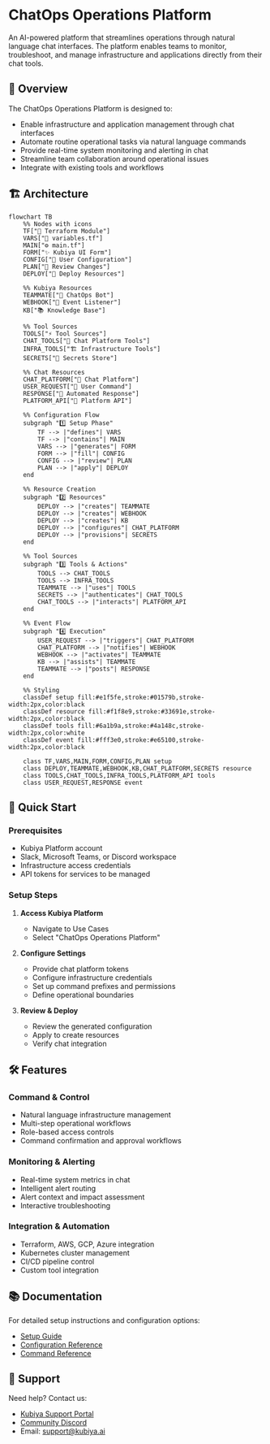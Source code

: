 # ChatOps Operations Platform

An AI-powered platform that streamlines operations through natural language chat interfaces. The platform enables teams to monitor, troubleshoot, and manage infrastructure and applications directly from their chat tools.

## 🎯 Overview

The ChatOps Operations Platform is designed to:
- Enable infrastructure and application management through chat interfaces
- Automate routine operational tasks via natural language commands
- Provide real-time system monitoring and alerting in chat
- Streamline team collaboration around operational issues
- Integrate with existing tools and workflows

## 🏗️ Architecture

```mermaid
flowchart TB
    %% Nodes with icons
    TF["🔧 Terraform Module"]
    VARS["📝 variables.tf"]
    MAIN["⚙️ main.tf"]
    FORM["✨ Kubiya UI Form"]
    CONFIG["🎯 User Configuration"]
    PLAN["👀 Review Changes"]
    DEPLOY["🚀 Deploy Resources"]
    
    %% Kubiya Resources
    TEAMMATE["🤖 ChatOps Bot"]
    WEBHOOK["📡 Event Listener"]
    KB["📚 Knowledge Base"]
    
    %% Tool Sources
    TOOLS["⚡ Tool Sources"]
    CHAT_TOOLS["💬 Chat Platform Tools"]
    INFRA_TOOLS["🏗️ Infrastructure Tools"]
    SECRETS["🔐 Secrets Store"]
    
    %% Chat Resources
    CHAT_PLATFORM["💬 Chat Platform"]
    USER_REQUEST["📝 User Command"]
    RESPONSE["🔄 Automated Response"]
    PLATFORM_API["🔌 Platform API"]

    %% Configuration Flow
    subgraph "1️⃣ Setup Phase"
        TF --> |"defines"| VARS
        TF --> |"contains"| MAIN
        VARS --> |"generates"| FORM
        FORM --> |"fill"| CONFIG
        CONFIG --> |"review"| PLAN
        PLAN --> |"apply"| DEPLOY
    end

    %% Resource Creation
    subgraph "2️⃣ Resources"
        DEPLOY --> |"creates"| TEAMMATE
        DEPLOY --> |"creates"| WEBHOOK
        DEPLOY --> |"creates"| KB
        DEPLOY --> |"configures"| CHAT_PLATFORM
        DEPLOY --> |"provisions"| SECRETS
    end

    %% Tool Sources
    subgraph "3️⃣ Tools & Actions"
        TOOLS --> CHAT_TOOLS
        TOOLS --> INFRA_TOOLS
        TEAMMATE --> |"uses"| TOOLS
        SECRETS --> |"authenticates"| CHAT_TOOLS
        CHAT_TOOLS --> |"interacts"| PLATFORM_API
    end

    %% Event Flow
    subgraph "4️⃣ Execution"
        USER_REQUEST --> |"triggers"| CHAT_PLATFORM
        CHAT_PLATFORM --> |"notifies"| WEBHOOK
        WEBHOOK --> |"activates"| TEAMMATE
        KB --> |"assists"| TEAMMATE
        TEAMMATE --> |"posts"| RESPONSE
    end

    %% Styling
    classDef setup fill:#e1f5fe,stroke:#01579b,stroke-width:2px,color:black
    classDef resource fill:#f1f8e9,stroke:#33691e,stroke-width:2px,color:black
    classDef tools fill:#6a1b9a,stroke:#4a148c,stroke-width:2px,color:white
    classDef event fill:#fff3e0,stroke:#e65100,stroke-width:2px,color:black
    
    class TF,VARS,MAIN,FORM,CONFIG,PLAN setup
    class DEPLOY,TEAMMATE,WEBHOOK,KB,CHAT_PLATFORM,SECRETS resource
    class TOOLS,CHAT_TOOLS,INFRA_TOOLS,PLATFORM_API tools
    class USER_REQUEST,RESPONSE event
```

## 🚀 Quick Start

### Prerequisites
- Kubiya Platform account
- Slack, Microsoft Teams, or Discord workspace
- Infrastructure access credentials
- API tokens for services to be managed

### Setup Steps
1. **Access Kubiya Platform**
   - Navigate to Use Cases
   - Select "ChatOps Operations Platform"

2. **Configure Settings**
   - Provide chat platform tokens
   - Configure infrastructure credentials
   - Set up command prefixes and permissions
   - Define operational boundaries

3. **Review & Deploy**
   - Review the generated configuration
   - Apply to create resources
   - Verify chat integration

## 🛠️ Features

### Command & Control
- Natural language infrastructure management
- Multi-step operational workflows
- Role-based access controls
- Command confirmation and approval workflows

### Monitoring & Alerting
- Real-time system metrics in chat
- Intelligent alert routing
- Alert context and impact assessment
- Interactive troubleshooting

### Integration & Automation
- Terraform, AWS, GCP, Azure integration
- Kubernetes cluster management
- CI/CD pipeline control
- Custom tool integration

## 📚 Documentation

For detailed setup instructions and configuration options:
- [Setup Guide](https://docs.kubiya.ai/usecases/chatops/setup)
- [Configuration Reference](https://docs.kubiya.ai/usecases/chatops/config)
- [Command Reference](https://docs.kubiya.ai/usecases/chatops/commands)

## 🤝 Support

Need help? Contact us:
- [Kubiya Support Portal](https://support.kubiya.ai)
- [Community Discord](https://discord.gg/kubiya)
- Email: support@kubiya.ai
